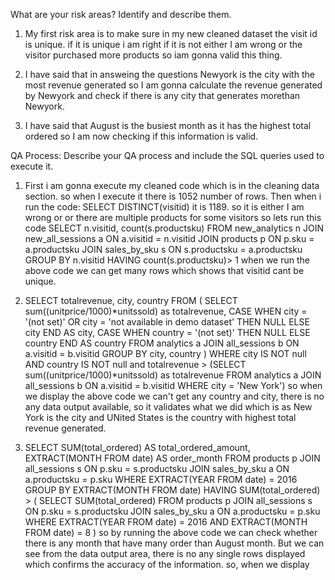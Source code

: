What are your risk areas? Identify and describe them.
1. My first risk area is to make sure in my new cleaned dataset the visit id is unique. if it is unique i am right if it is not either I am wrong or the visitor
purchased more products so iam gonna valid this thing.

2. I have said that in answeing the questions Newyork is the city with the most revenue generated so I am gonna calculate the revenue generated by Newyork and
check if there is any city that generates morethan Newyork.

3. I have said that August is the busiest month as it has the highest total ordered so I am now checking if this information is valid.


QA Process:
Describe your QA process and include the SQL queries used to execute it.
1. First i am gonna execute my cleaned code which is in the cleaning data section. so when I execute it there is 1052 number of rows.
  Then when i run the code: SELECT DISTINCT(visitid) it is 1189. so it is either I am wrong or or there are multiple products for some visitors so lets run this code
SELECT n.visitid, count(s.productsku)
FROM new_analytics n
JOIN new_all_sessions a ON a.visitid = n.visitid
JOIN products p ON p.sku = a.productsku
JOIN sales_by_sku s ON s.productsku = a.productsku
GROUP BY n.visitid
HAVING count(s.productsku)> 1
when we run the above code we can get many rows which shows that visitid cant be unique.

2. SELECT totalrevenue, city, country
FROM (
SELECT
 sum((unitprice/1000)*unitssold) as totalrevenue,
  CASE WHEN city = '(not set)' OR city = 'not available in demo dataset' THEN NULL
       ELSE city
  END AS city,
  CASE WHEN country = '(not set)' THEN NULL
       ELSE country
  END AS country
FROM
  analytics a
JOIN
  all_sessions b ON a.visitid = b.visitid
GROUP BY 
	city, country
	)
WHERE
  city IS NOT null AND country IS NOT null and totalrevenue > (SELECT sum((unitprice/1000)*unitssold) as totalrevenue
                                                                    FROM analytics a
                                                                JOIN    all_sessions b ON a.visitid = b.visitid
                                                                WHERE city = 'New York')
   so when we display the above code we can't get any country and city, there is no any data output available, so it validates what we did which is as New York is
   the city and UNited States is the country with highest total revenue generated.

3. SELECT
  SUM(total_ordered) AS total_ordered_amount,
  EXTRACT(MONTH FROM date) AS order_month
FROM
  products p
JOIN
  all_sessions s ON p.sku = s.productsku
JOIN
  sales_by_sku a ON a.productsku = p.sku
WHERE
  EXTRACT(YEAR FROM date) = 2016
GROUP BY
  EXTRACT(MONTH FROM date)
HAVING
  SUM(total_ordered) > (
    SELECT
      SUM(total_ordered)
    FROM
      products p
    JOIN
      all_sessions s ON p.sku = s.productsku
    JOIN
      sales_by_sku a ON a.productsku = p.sku
    WHERE
      EXTRACT(YEAR FROM date) = 2016
      AND EXTRACT(MONTH FROM date) = 8
  )
   so by running the above code we can check whether there is any month that have many order than August month. But we can see from the data output area, there is
   no any single rows displayed which confirms the accuracy of the information.
so, when we display 
